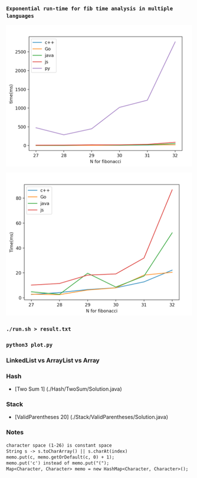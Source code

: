 ### `Exponential run-time for fib time analysis in multiple languages`

![GitHub Logo](./FibNoDPTimeAnalysis/withpy.png)


![Withoutpy](./FibNoDPTimeAnalysis/withoutpy.png)


### `./run.sh > result.txt`
### `python3 plot.py`

### LinkedList vs ArrayList vs Array

### Hash
- [Two Sum 1] (./Hash/TwoSum/Solution.java)

### Stack
- [ValidParentheses 20] (./Stack/ValidParentheses/Solution.java)

### Notes
```
character space (1-26) is constant space
String s -> s.toCharArray() || s.charAt(index)
memo.put(c, memo.getOrDefault(c, 0) + 1);
memo.put('c') instead of memo.put("(");
Map<Character, Character> memo = new HashMap<Character, Character>();
```

